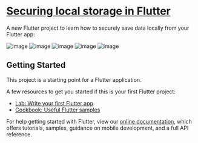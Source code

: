 # [Securing local storage in Flutter](https://blog.logrocket.com/securing-local-storage-flutter/)

A new Flutter project to learn how to securely save data locally from your Flutter app: 

![image](https://user-images.githubusercontent.com/44980497/156418058-ffa6b74b-8dc9-4d93-9abd-62b7988ca5a2.png)
![image](https://user-images.githubusercontent.com/44980497/156418271-79ae7400-908b-4152-ae09-6529effd3cea.png)
![image](https://user-images.githubusercontent.com/44980497/156418288-fa10a28f-5457-44b7-8202-3d3ec42c94ad.png)
![image](https://user-images.githubusercontent.com/44980497/156418298-73f0d367-3cda-4b58-ba8d-44bdae4f8c46.png)
![image](https://user-images.githubusercontent.com/44980497/156418313-c37d4bd9-3e7d-44d3-834c-0f34861db94c.png)

## Getting Started

This project is a starting point for a Flutter application.

A few resources to get you started if this is your first Flutter project:

- [Lab: Write your first Flutter app](https://flutter.dev/docs/get-started/codelab)
- [Cookbook: Useful Flutter samples](https://flutter.dev/docs/cookbook)

For help getting started with Flutter, view our
[online documentation](https://flutter.dev/docs), which offers tutorials,
samples, guidance on mobile development, and a full API reference.
